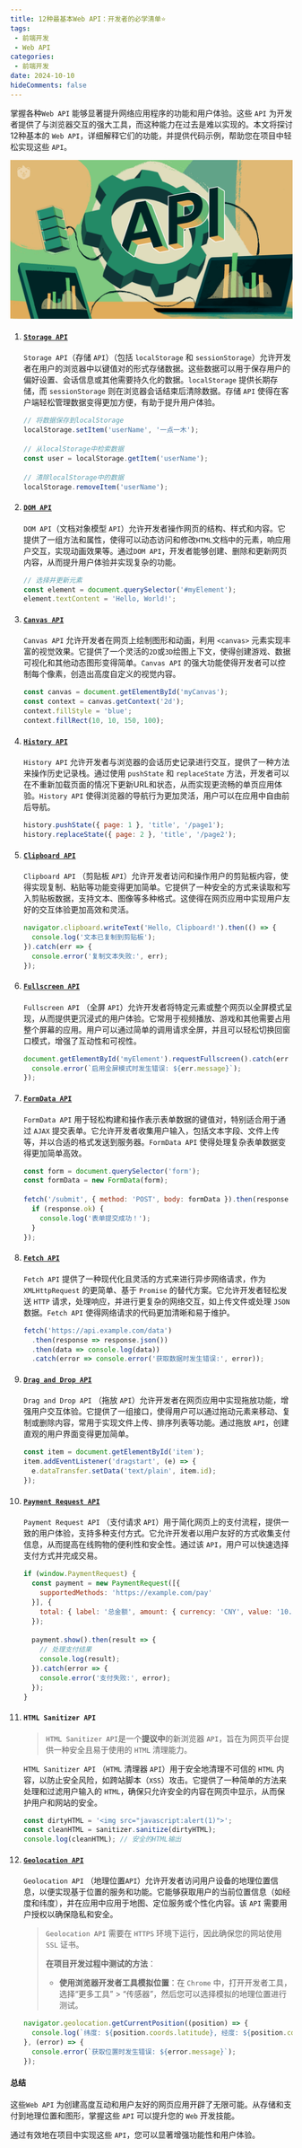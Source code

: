 ```yaml
---
title: 12种最基本Web API：开发者的必学清单⭐
tags:
 - 前端开发
 - Web API
categories:
 - 前端开发
date: 2024-10-10
hideComments: false
---
```

掌握各种`Web API` 能够显著提升网络应用程序的功能和用户体验。这些 `API` 为开发者提供了与浏览器交互的强大工具，而这种能力在过去是难以实现的。本文将探讨12种基本的 `Web API`，详细解释它们的功能，并提供代码示例，帮助您在项目中轻松实现这些 `API`。

![What-is-an-API](https://raw.githubusercontent.com/chnjames/cloudImg/main/Images202409271643600.png)

1. #### [`Storage API`](https://developer.mozilla.org/zh-CN/docs/Web/API/Web_Storage_API)

   `Storage API`（存储 `API`）（包括 `localStorage` 和 `sessionStorage`）允许开发者在用户的浏览器中以键值对的形式存储数据。这些数据可以用于保存用户的偏好设置、会话信息或其他需要持久化的数据。`localStorage` 提供长期存储，而 `sessionStorage` 则在浏览器会话结束后清除数据。存储 `API` 使得在客户端轻松管理数据变得更加方便，有助于提升用户体验。

   ```javascript
   // 将数据保存到localStorage
   localStorage.setItem('userName', '一点一木');
   
   // 从localStorage中检索数据
   const user = localStorage.getItem('userName');
   
   // 清除localStorage中的数据
   localStorage.removeItem('userName');
   
   ```

2. #### [`DOM API`](https://developer.mozilla.org/zh-CN/docs/Web/API/Document_Object_Model)

   `DOM API`（文档对象模型 `API`）允许开发者操作网页的结构、样式和内容。它提供了一组方法和属性，使得可以动态访问和修改`HTML`文档中的元素，响应用户交互，实现动画效果等。通过`DOM API`，开发者能够创建、删除和更新网页内容，从而提升用户体验并实现复杂的功能。

   ```javascript
   // 选择并更新元素
   const element = document.querySelector('#myElement');
   element.textContent = 'Hello, World!';
   ```

3. #### [`Canvas API`](https://developer.mozilla.org/zh-CN/docs/Web/API/Canvas_API)

   `Canvas API` 允许开发者在网页上绘制图形和动画，利用 `<canvas>` 元素实现丰富的视觉效果。它提供了一个灵活的`2D`或`3D`绘图上下文，使得创建游戏、数据可视化和其他动态图形变得简单。`Canvas API` 的强大功能使得开发者可以控制每个像素，创造出高度自定义的视觉内容。

   ```javascript
   const canvas = document.getElementById('myCanvas');
   const context = canvas.getContext('2d');
   context.fillStyle = 'blue';
   context.fillRect(10, 10, 150, 100);
   ```

4. #### [`History API`](https://developer.mozilla.org/zh-CN/docs/Web/API/History_API)

   `History API` 允许开发者与浏览器的会话历史记录进行交互，提供了一种方法来操作历史记录栈。通过使用 `pushState` 和 `replaceState` 方法，开发者可以在不重新加载页面的情况下更新URL和状态，从而实现更流畅的单页应用体验。`History API` 使得浏览器的导航行为更加灵活，用户可以在应用中自由前后导航。

   ```javascript
   history.pushState({ page: 1 }, 'title', '/page1');
   history.replaceState({ page: 2 }, 'title', '/page2');
   ```

5. #### [`Clipboard API`](https://developer.mozilla.org/zh-CN/docs/Web/API/Clipboard_API)

   `Clipboard API` （剪贴板 `API`）允许开发者访问和操作用户的剪贴板内容，使得实现复制、粘贴等功能变得更加简单。它提供了一种安全的方式来读取和写入剪贴板数据，支持文本、图像等多种格式。这使得在网页应用中实现用户友好的交互体验更加高效和灵活。

   ```javascript
   navigator.clipboard.writeText('Hello, Clipboard!').then(() => {
     console.log('文本已复制到剪贴板');
   }).catch(err => {
     console.error('复制文本失败:', err);
   });
   ```

6. #### [`Fullscreen API`](https://developer.mozilla.org/zh-CN/docs/Web/API/Fullscreen_API)

    `Fullscreen API` （全屏 `API`）允许开发者将特定元素或整个网页以全屏模式呈现，从而提供更沉浸式的用户体验。它常用于视频播放、游戏和其他需要占用整个屏幕的应用。用户可以通过简单的调用请求全屏，并且可以轻松切换回窗口模式，增强了互动性和可视性。

   ```javascript
   document.getElementById('myElement').requestFullscreen().catch(err => {
     console.error(`启用全屏模式时发生错误: ${err.message}`);
   });
   ```

7. #### [`FormData API`](https://developer.mozilla.org/zh-CN/docs/Web/API/FormData)

   `FormData API` 用于轻松构建和操作表示表单数据的键值对，特别适合用于通过 `AJAX` 提交表单。它允许开发者收集用户输入，包括文本字段、文件上传等，并以合适的格式发送到服务器。`FormData API` 使得处理复杂表单数据变得更加简单高效。

   ```javascript
   const form = document.querySelector('form');
   const formData = new FormData(form);
   
   fetch('/submit', { method: 'POST', body: formData }).then(response => {
     if (response.ok) {
       console.log('表单提交成功！');
     }
   });
   ```

8. #### [`Fetch API`](https://developer.mozilla.org/zh-CN/docs/Web/API/Fetch_API)

   `Fetch API` 提供了一种现代化且灵活的方式来进行异步网络请求，作为 `XMLHttpRequest` 的更简单、基于 `Promise` 的替代方案。它允许开发者轻松发送 `HTTP` 请求，处理响应，并进行更复杂的网络交互，如上传文件或处理 `JSON` 数据。`Fetch API` 使得网络请求的代码更加清晰和易于维护。

   ```javascript
   fetch('https://api.example.com/data')
     .then(response => response.json())
     .then(data => console.log(data))
     .catch(error => console.error('获取数据时发生错误:', error));
   ```

9. #### [`Drag and Drop API`](https://developer.mozilla.org/zh-CN/docs/Web/API/HTML_Drag_and_Drop_API)

   `Drag and Drop API` （拖放 `API`）允许开发者在网页应用中实现拖放功能，增强用户交互体验。它提供了一组接口，使得用户可以通过拖动元素来移动、复制或删除内容，常用于实现文件上传、排序列表等功能。通过拖放 `API`，创建直观的用户界面变得更加简单。

   ```javascript
   const item = document.getElementById('item');
   item.addEventListener('dragstart', (e) => {
     e.dataTransfer.setData('text/plain', item.id);
   });
   ```

10. #### [`Payment Request API`](https://developer.mozilla.org/zh-CN/docs/Web/API/Payment_Request_API)

    `Payment Request API` （支付请求 `API`）用于简化网页上的支付流程，提供一致的用户体验，支持多种支付方式。它允许开发者以用户友好的方式收集支付信息，从而提高在线购物的便利性和安全性。通过该 `API`，用户可以快速选择支付方式并完成交易。

    ```javascript
    if (window.PaymentRequest) {
      const payment = new PaymentRequest([{
        supportedMethods: 'https://example.com/pay'
      }], {
        total: { label: '总金额', amount: { currency: 'CNY', value: '10.00' } }
      });
    
      payment.show().then(result => {
        // 处理支付结果
        console.log(result);
      }).catch(error => {
        console.error('支付失败:', error);
      });
    }
    ```

11. #### `HTML Sanitizer API`

    > `HTML Sanitizer API`是一个**提议中**的新浏览器 `API`，旨在为网页平台提供一种安全且易于使用的 `HTML` 清理能力。

    `HTML Sanitizer API` （`HTML` 清理器 `API`）用于安全地清理不可信的 `HTML` 内容，以防止安全风险，如跨站脚本（`XSS`）攻击。它提供了一种简单的方法来处理和过滤用户输入的 `HTML`，确保只允许安全的内容在网页中显示，从而保护用户和网站的安全。

    ```javascript
    const dirtyHTML = '<img src="javascript:alert(1)">';
    const cleanHTML = sanitizer.sanitize(dirtyHTML);
    console.log(cleanHTML); // 安全的HTML输出
    ```

12. #### [`Geolocation API`](https://developer.mozilla.org/zh-CN/docs/Web/API/Geolocation_API)

    `Geolocation API` （地理位置`API`）允许开发者访问用户设备的地理位置信息，以便实现基于位置的服务和功能。它能够获取用户的当前位置信息（如经度和纬度），并在应用中应用于地图、定位服务或个性化内容。该 `API` 需要用户授权以确保隐私和安全。

    > `Geolocation API` 需要在 `HTTPS` 环境下运行，因此确保您的网站使用 `SSL` 证书。
    >
    > **在项目开发过程中测试的方法**：
    >
    > - **使用浏览器开发者工具模拟位置**：在 `Chrome` 中，打开开发者工具，选择“更多工具” > “传感器”，然后您可以选择模拟的地理位置进行测试。

    ```javascript
    navigator.geolocation.getCurrentPosition((position) => {
      console.log(`纬度: ${position.coords.latitude}, 经度: ${position.coords.longitude}`);
    }, (error) => {
      console.error(`获取位置时发生错误: ${error.message}`);
    });
    ```

#### 总结

这些`Web API` 为创建高度互动和用户友好的网页应用开辟了无限可能。从存储和支付到地理位置和图形，掌握这些 `API` 可以提升您的 `Web` 开发技能。  

通过有效地在项目中实现这些 `API`，您可以显著增强功能性和用户体验。